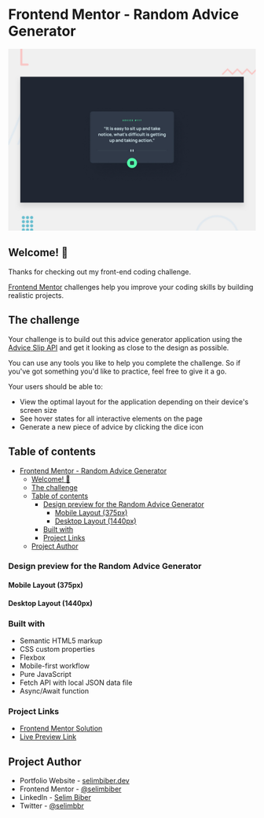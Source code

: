 # Frontend Mentor - Random Advice Generator

![Design preview for the Random Advice Generator coding challenge](./design/desktop-preview.jpg)

## Welcome! 👋

Thanks for checking out my front-end coding challenge.

[Frontend Mentor](https://www.frontendmentor.io) challenges help you improve your coding skills by building realistic projects.

## The challenge

Your challenge is to build out this advice generator application using the [Advice Slip API](https://api.adviceslip.com) and get it looking as close to the design as possible.

You can use any tools you like to help you complete the challenge. So if you've got something you'd like to practice, feel free to give it a go.

Your users should be able to:

- View the optimal layout for the application depending on their device's screen size
- See hover states for all interactive elements on the page
- Generate a new piece of advice by clicking the dice icon

## Table of contents
- [Frontend Mentor - Random Advice Generator](#frontend-mentor---random-advice-generator)
  - [Welcome! 👋](#welcome-)
  - [The challenge](#the-challenge)
  - [Table of contents](#table-of-contents)
    - [Design preview for the Random Advice Generator](#design-preview-for-the-random-advice-generator)
      - [Mobile Layout (375px)](#mobile-layout-375px)
      - [Desktop Layout (1440px)](#desktop-layout-1440px)
    - [Built with](#built-with)
    - [Project Links](#project-links)
  - [Project Author](#project-author)

### Design preview for the Random Advice Generator

#### Mobile Layout (375px)

#### Desktop Layout (1440px)

### Built with

- Semantic HTML5 markup
- CSS custom properties
- Flexbox
- Mobile-first workflow
- Pure JavaScript
- Fetch API with local JSON data file
- Async/Await function

### Project Links

- [Frontend Mentor Solution]()
- [Live Preview Link](https://htmlpreview.github.io/?https://github.com/selimbiber/RandomGenerators/blob/main/RandomAdviceGenerator/index.html)

## Project Author

- Portfolio Website - [selimbiber.dev](https://www.selimbiber.dev)
- Frontend Mentor - [@selimbiber](https://www.frontendmentor.io/profile/selimbiber)
- LinkedIn - [Selim Biber](https://linkedin.com/in/selim-biber-406550214)
- Twitter - [@selimbbr](https://www.twitter.com/selimbbr)
